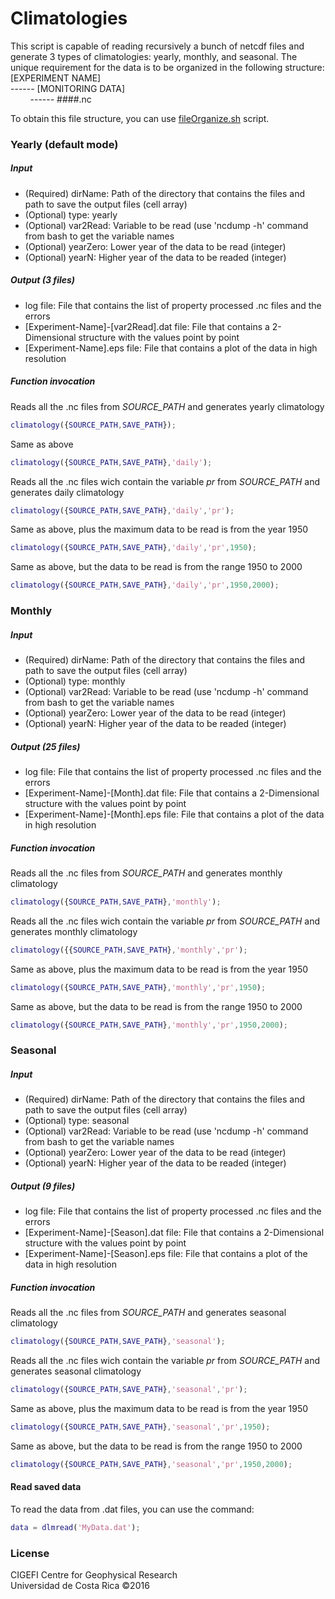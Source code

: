 # Climatologies
This script is capable of reading recursively a bunch of netcdf files and generate 3 types of climatologies: yearly, monthly, and seasonal.
The unique requirement for the data is to be organized in the following structure:<br/>
[EXPERIMENT NAME]<br/>
------ [MONITORING DATA]<br/>
&nbsp;&nbsp;&nbsp;&nbsp;&nbsp;&nbsp;&nbsp;&nbsp;------ ####.nc<br />

To obtain this file structure, you can use [fileOrganize.sh](https://github.com/cigefi/fileManager/) script.

### Yearly (default mode)
##### Input
- (Required) dirName: Path of the directory that contains the files and path to save the output files (cell array)
- (Optional) type: yearly
- (Optional) var2Read: Variable to be read (use 'ncdump -h' command from bash to get the variable names
- (Optional) yearZero: Lower year of the data to be read (integer)
- (Optional) yearN: Higher year of the data to be readed (integer)

##### Output (3 files)
- log file: File that contains the list of property processed .nc files and the errors
- [Experiment-Name]-[var2Read].dat file: File that contains a 2-Dimensional structure with the values point by point
- [Experiment-Name].eps file: File that contains a plot of the data in high resolution

##### Function invocation
Reads all the .nc files from _SOURCE_PATH_ and generates yearly climatology
```matlab
climatology({SOURCE_PATH,SAVE_PATH});
```
Same as above
```matlab
climatology({SOURCE_PATH,SAVE_PATH},'daily');
```
Reads all the .nc files wich contain the variable _pr_ from _SOURCE_PATH_ and generates daily climatology
```matlab
climatology({SOURCE_PATH,SAVE_PATH},'daily','pr');
```
Same as above, plus the maximum data to be read is from the year 1950
```matlab
climatology({SOURCE_PATH,SAVE_PATH},'daily','pr',1950);
```
Same as above, but the data to be read is from the range 1950 to 2000
```matlab
climatology({SOURCE_PATH,SAVE_PATH},'daily','pr',1950,2000);
```

### Monthly
##### Input
- (Required) dirName: Path of the directory that contains the files and path to save the output files (cell array)
- (Optional) type: monthly
- (Optional) var2Read: Variable to be read (use 'ncdump -h' command from bash to get the variable names
- (Optional) yearZero: Lower year of the data to be read (integer)
- (Optional) yearN: Higher year of the data to be readed (integer)

##### Output (25 files)
- log file: File that contains the list of property processed .nc files and the errors
- [Experiment-Name]-[Month].dat file: File that contains a 2-Dimensional structure with the values point by point
- [Experiment-Name]-[Month].eps file: File that contains a plot of the data in high resolution

##### Function invocation
Reads all the .nc files from _SOURCE_PATH_ and generates monthly climatology
```matlab
climatology({SOURCE_PATH,SAVE_PATH},'monthly');
```
Reads all the .nc files wich contain the variable _pr_ from _SOURCE_PATH_ and generates monthly climatology
```matlab
climatology({{SOURCE_PATH,SAVE_PATH},'monthly','pr');
```
Same as above, plus the maximum data to be read is from the year 1950
```matlab
climatology({SOURCE_PATH,SAVE_PATH},'monthly','pr',1950);
```
Same as above, but the data to be read is from the range 1950 to 2000
```matlab
climatology({SOURCE_PATH,SAVE_PATH},'monthly','pr',1950,2000);
```

### Seasonal
##### Input
- (Required) dirName: Path of the directory that contains the files and path to save the output files (cell array)
- (Optional) type: seasonal
- (Optional) var2Read: Variable to be read (use 'ncdump -h' command from bash to get the variable names
- (Optional) yearZero: Lower year of the data to be read (integer)
- (Optional) yearN: Higher year of the data to be readed (integer)

##### Output (9 files)
- log file: File that contains the list of property processed .nc files and the errors
- [Experiment-Name]-[Season].dat file: File that contains a 2-Dimensional structure with the values point by point
- [Experiment-Name]-[Season].eps file: File that contains a plot of the data in high resolution

##### Function invocation
Reads all the .nc files from _SOURCE_PATH_ and generates seasonal climatology
```matlab
climatology({SOURCE_PATH,SAVE_PATH},'seasonal');
```
Reads all the .nc files wich contain the variable _pr_ from _SOURCE_PATH_ and generates seasonal climatology
```matlab
climatology({SOURCE_PATH,SAVE_PATH},'seasonal','pr');
```
Same as above, plus the maximum data to be read is from the year 1950
```matlab
climatology({SOURCE_PATH,SAVE_PATH},'seasonal','pr',1950);
```
Same as above, but the data to be read is from the range 1950 to 2000
```matlab
climatology({SOURCE_PATH,SAVE_PATH},'seasonal','pr',1950,2000);
```

#### Read saved data
To read the data from .dat files, you can use the command:
```matlab
data = dlmread('MyData.dat');
```
### License
CIGEFI Centre for Geophysical Research<br/>
Universidad de Costa Rica &copy;2016
